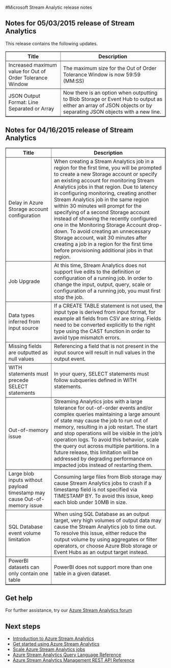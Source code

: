 <properties 
	pageTitle="Stream Analytics Release Notes | Azure" 
	description="Stream Analytics GA Release Notes" 
	services="stream-analytics" 
	documentationCenter="" 
	authors="jeffstokes72" 
	manager="paulettm" 
	editor="cgronlun"/>

<tags 
	ms.service="stream-analytics" 
	ms.devlang="na" 
	ms.topic="article" 
	ms.tgt_pltfrm="na" 
	ms.workload="data-services" 
	ms.date="05/06/2015" 
	ms.author="jeffstok"/>

#Microsoft Stream Analytic release notes

## Notes for 05/03/2015 release of Stream Analytics ##

This release contains the following updates.

<table border="1">
<tr>
<th>Title</th>
<th>Description</th>
</tr>

<tr>
<td>Increased maximum value for Out of Order Tolerance Window</td>
<td>The maximum size for the Out of Order Tolerance Window is now 59:59 (MM:SS)</td>
</tr>

<tr>
<td>JSON Output Format: Line Separated or Array</td>
<td>Now there is an option when outputting to Blob Storage or Event Hub to output as either an array of JSON objects or by separating JSON objects with a new line. </td>
</tr>
</table>

## Notes for 04/16/2015 release of Stream Analytics ##

<table border="1">
<tr>
<th>Title</th>
<th>Description</th>
</tr>

<tr>
<td>Delay in Azure Storage account configuration</td>
<td>When creating a Stream Analytics job in a region for the first time, you will be prompted to create a new Storage account or specify an existing account for monitoring Stream Analytics jobs in that region. Due to latency in configuring monitoring, creating another Stream Analytics job in the same region within 30 minutes will prompt for the specifying of a second Storage account instead of showing the recently configured one in the Monitoring Storage Account drop-down. To avoid creating an unnecessary Storage account, wait 30 minutes after creating a job in a region for the first time before provisioning additional jobs in that region.</td>
</tr>

<tr>
<td>Job Upgrade</td>
<td>At this time, Stream Analytics does not support live edits to the definition or configuration of a running job. In order to change the input, output, query, scale or configuration of a running job, you must first stop the job.</td>
</tr>

<tr>
<td>Data types inferred from input source</td>
<td>If a CREATE TABLE statement is not used, the input type is derived from input format, for example all fields from CSV are string. Fields need to be converted explicitly to the right type using the CAST function in order to avoid type mismatch errors.</td>
</tr>

<tr>
<td>Missing fields are outputted as null values</td>
<td>Referencing a field that is not present in the input source will result in null values in the output event.</td>
</tr>

<tr>
<td>WITH statements must precede SELECT statements</td>
<td>In your query, SELECT statements must follow subqueries defined in WITH statements.</td>
</tr>

<tr>
<td>Out-of-memory issue</td>
<td>Streaming Analytics jobs with a large tolerance for out-of-order events and/or complex queries maintaining a large amount of state may cause the job to run out of memory, resulting in a job restart. The start and stop operations will be visible in the job’s operation logs. To avoid this behavior, scale the query out across multiple partitions. In a future release, this limitation will be addressed by degrading performance on impacted jobs instead of restarting them.</td>
</tr>

<tr>
<td>Large blob inputs without payload timestamp may cause Out-of-memory issue</td>
<td>Consuming large files from Blob storage may cause Stream Analytics jobs to crash if a timestamp field is not specified via TIMESTAMP BY. To avoid this issue, keep each blob under 10MB in size.</td>
</tr>

<tr>
<td>SQL Database event volume limitation</td>
<td>When using SQL Database as an output target, very high volumes of output data may cause the Stream Analytics job to time out. To resolve this issue, either reduce the output volume by using aggregates or filter operators, or choose Azure Blob storage or Event Hubs as an output target instead.</td>
</tr>

<tr>
<td>PowerBI datasets can only contain one table</td>
<td>PowerBI does not support more than one table in a given dataset.</td>
</tr>
</table>

## Get help
For further assistance, try our [Azure Stream Analytics forum](https://social.msdn.microsoft.com/Forums/en-US/home?forum=AzureStreamAnalytics)

## Next steps

- [Introduction to Azure Stream Analytics](stream-analytics-introduction.md)
- [Get started using Azure Stream Analytics](../stream.analytics.get.started.md)
- [Scale Azure Stream Analytics jobs](stream-analytics-scale-jobs.md)
- [Azure Stream Analytics Query Language Reference](https://msdn.microsoft.com/library/azure/dn834998.aspx)
- [Azure Stream Analytics Management REST API Reference](https://msdn.microsoft.com/library/azure/dn835031.aspx)
 